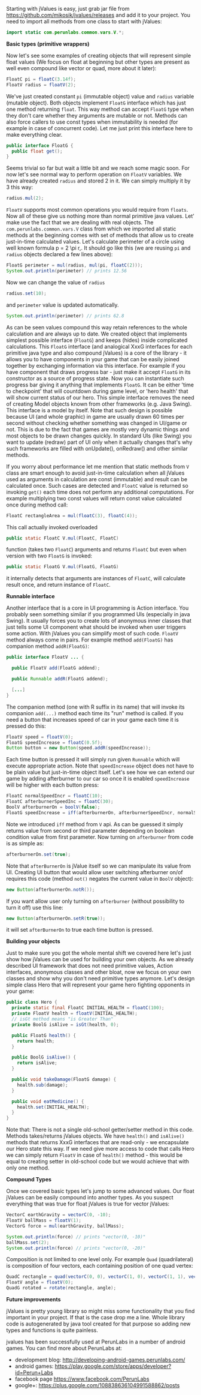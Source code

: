 
Starting with jValues is easy, just grab jar file from https://github.com/mikosik/jvalues/releases and add it to your project. You need to import all methods from one class to start with jValues:

```java
import static com.perunlabs.common.vars.V.*;
```

**Basic types (primitive wrappers)**

Now let's see some examples of creating objects that will represent simple float values (We focus on float at beginning but other types are present as well even compound like vector or quad, more about it later):

```java
FloatC pi = floatC(3.14f);
FloatV radius = floatV(2);
```

We've just created constant `pi` (immutable object)  value and `radius` variable (mutable object). Both objects implement `FloatG` interface which has just one method returning `float`. This way method can accept `FloatG` type when they don't care whether they arguments are mutable or not. Methods can also force callers to use const types when immutability is needed (for example in case of concurrent code). Let me just print this interface here to make everything clear.

```java
public interface FloatG {
  public float get();
}
```

Seems trivial so far but wait a little bit and we reach some magic soon. For now let's see normal way to perform operation on `FloatV` variables. We have already created `radius` and stored 2 in it. We can simply multiply it by 3 this way:

```java
radius.mul(2);
```

`FloatV` supports most common operations you would require from `floats`. Now all of these give us nothing more than normal primitive java values. Let' make use the fact that we are dealing with real objects. The `com.perunlabs.common.vars.V` class from which we imported all static methods at the beginning comes with set of methods that allow us to create just-in-time calculated values. Let's calculate perimeter of a circle using well known formula p = 2 \pi r\,. It should go like this (we are reusing `pi` and `radius` objects declared a few lines above):

```java
FloatG perimeter = mul(radius, mul(pi, floatC(2)));
System.out.println(perimeter) // prints 12.56
```

Now we can change the value of `radius`

```java
radius.set(10);
```

and `perimeter` value is updated automatically.

```java
System.out.println(perimeter) // prints 62.8
```

As can be seen values compound this way retain references to the whole calculation and are always up to date. We created object that implements simplest possible interface (`FloatG`) and keeps (hides) inside complicated calculations. This `FloatG` interface (and analogical XxxG interfaces for each primitive java type and also compound jValues) is a core of the library - it allows you to have components in your game that can be easily joined together by exchanging information via this interface. For example if you have component that draws progress bar - just make it accept `FloatG` in its constructor as a source of progress state. Now you can instantiate such progress bar giving it anything that implements `FloatG`. It can be either 'time to checkpoint' that will countdown during game level, or 'hero health' that will show current status of our hero. This simple interface removes the need of creating Model objects known from other frameworks (e.g. Java Swing). This interface is a model by itself.
Note that such design is possible because UI (and whole graphic) in game are usually drawn 60 times per second without checking whether something was changed in UI/game or not. This is due to the fact that games are mostly very dynamic things and most objects to be drawn changes quickly. In standard UIs (like Swing) you want to update (redraw) part of UI only when it actually changes that's why such frameworks are filled with onUpdate(), onRedraw() and other similar methods.

If you worry about performance let me mention that static methods from `V` class are smart enough to avoid just-in-time calculation when all jValues used as arguments in calculation are const (immutable) and result can be calculated once. Such cases are detected and `FloatC` value is returned so invoking `get()` each time does not perform any additional computations. For example multiplying two const values will return const value calculated once during method call:

```java
FloatC rectangleArea = mul(floatC(3), floatC(4));
```

This call actually invoked overloaded  

```java
public static FloatC V.mul(FloatC, FloatC)
```

function (takes two `FloatC`) arguments and returns `FloatC` but even when version with two `FloatG` is invoked:

```java
public static FloatG V.mul(FloatG, FloatG)
```

it internally detects that arguments are instances of `FloatC`, will calculate result once, and return instance of `FloatC`.


**Runnable interface**

Another interface that is a core in UI programming is Action interface. You probably seen something similar if you programmed UIs (especially in java Swing). It usually forces you to create lots of anonymous inner classes that just tells some UI component what should be invoked when user triggers some action. With jValues you can simplify most of such code. `FloatV` method always come in pairs. For example method `add(FloatG)` has companion method `addR(FloatG)`:

```java
public interface FloatV ... {

  public FloatV add(FloatG addend);

  public Runnable addR(FloatG addend); 

  [...] 
} 
```

The companion method (one with R suffix in its name) that will invoke its companion `add(...)` method each time its "run" method is called. If you need a button that increases speed of car in your game each time it is pressed do this:

```java
FloatV speed = floatV(0);
FloatG speedIncrease = floatC(0.5f); 
Button button = new Button(speed.addR(speedIncrease));
```

Each time button is pressed it will simply run given `Runnable` which will execute appropriate action. Note that `speedIncrease` object does not have to be plain value but just-in-time object itself. Let's see how we can extend our game by adding afterburner to our car so once it is enabled `speedIncrease` will be higher with each button press:

```java
FloatC normalSpeedIncr = floatC(10);
FloatC afterburnerSpeedInc = floatC(30);
BoolV afterburnerOn = boolV(false);
FloatG speedIncrease = iff(afterburnerOn, afterburnerSpeedIncr, normalSpeedIncr);
```

Note we introduced `iff` method from `V` api. As can be guessed it simply returns value from second or third parameter depending on boolean condition value from first parameter. Now turning on `afterburner` from code is as simple as:

```java
afterburnerOn.set(true);
```

Note that `afterBurnerOn` is jValue itself so we can manipulate its value from UI. Creating UI button that would allow user switching afterburner on/of requires this code (method `not()` negates the current value in `BoolV` object):

```java
new Button(afterburnerOn.notR());
```

If you want allow user only turning on `afterburner` (without possibility to turn it off) use this line:

```java
new Button(afterburnerOn.setR(true));
```

it will set `afterBurnerOn` to true each time button is pressed.


**Building your objects**

Just to make sure you got the whole mental shift we covered here let's just show how jValues can be used for building your own objects. As we already described UI framework that does not need primitive values, Action interfaces, anonymous classes and other bloat, now we focus on your own classes and show why you don't need primitive types anymore. Let's design simple class Hero that will represent your game hero fighting opponents in your game:

```java
public class Hero {
  private static final FloatC INITIAL_HEALTH = floatC(100); 
  private FloatV health = floatV(INITIAL_HEALTH);
  // isGt method means "is Greater Than" 
  private BoolG isAlive = isGt(health, 0);

  public FloatG health() {
    return health; 
  }

  public BoolG isAlive() {
    return isAlive;
  }

  public void takeDamage(FloatG damage) {
    health.sub(damage); 
  }

  public void eatMedicine() {
    health.set(INITIAL_HEALTH); 
  }
}
```

Note that: There is not a single old-school getter/setter method in this code. Methods takes/returns jValues objects. We have `health()` and `isAlive()` methods that returns XxxG interfaces that are read-only - we encapsulate our Hero state this way. If we need give more access to code that calls Hero we can simply return `FloatV` in case of `health()` method - this would be equal to creating setter in old-school code but we would achieve that with only one method.


**Compound Types**

Once we covered basic types let's jump to some advanced values. Our float jValues can be easily compound into another types. As you suspect everything that was true for float jValues is true for vector jValues:

```java
VectorC earthGravity = vectorC(0, -10);
FloatV ballMass = floatV(1);
VectorG force = mul(earthGravity, ballMass);

System.out.println(force) // prints "vector(0, -10)"
ballMass.set(2);
System.out.println(force) // prints "vector(0, -20)"
```

Composition is not limited to one level only. For example `Quad` (quadrilateral) is composition of four vectors, each containing position of one quad vertex:

```java
QuadC rectangle = quad(vectorC(0, 0), vectorC(1, 0), vectorC(1, 1), vectorC(0, 1));
FloatV angle = floatV(0);
QuadG rotated = rotate(rectangle, angle);
```

**Future improvements**

jValues is pretty young library so might miss some functionality that you find important in your project. If that is the case drop me a line. Whole library code is autogenerated by java tool created for that purpose so adding new types and functions is quite painless.

jvalues has been successfully used at PerunLabs in a number of android games. You can find more about PerunLabs at:
 * development blog: http://developing-android-games.perunlabs.com/
 * android games: https://play.google.com/store/apps/developer?id=Perun+Labs
 * facebook page https://www.facebook.com/PerunLabs
 * google+: https://plus.google.com/108838636104991588862/posts

